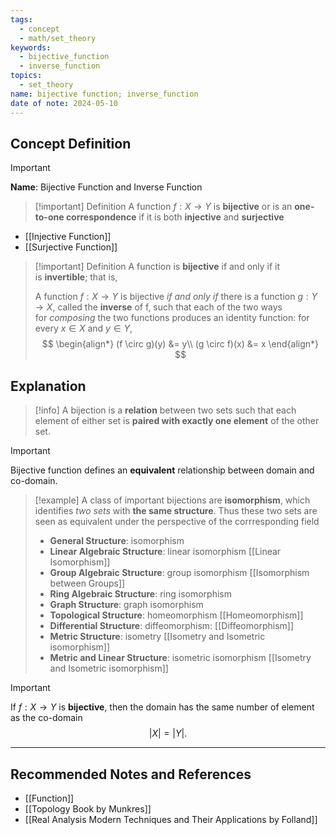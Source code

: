```yaml
---
tags:
  - concept
  - math/set_theory
keywords:
  - bijective_function
  - inverse_function
topics:
  - set_theory
name: bijective function; inverse_function
date of note: 2024-05-10
---
```


## Concept Definition

>[!important]
>**Name**: Bijective Function and Inverse Function

>[!important] Definition
>A function $f: X\to Y$ is **bijective** or is an **one-to-one correspondence** if it is both **injective** and **surjective**

- [[Injective Function]]
- [[Surjective Function]]

>[!important] Definition
>A function is **bijective** if and only if it is **invertible**; that is, 
>
>A function $f:X \to Y$ is bijective *if and only if* there is a function $g: Y \to X$, called the **inverse** of f, such that each of the two ways for *composing* the two functions produces an identity function: for every $x\in X$ and $y\in Y$,
>$$
>\begin{align*}
>(f \circ g)(y) &= y\\
>(g \circ f)(x) &= x
\end{align*}
>$$


## Explanation

>[!info]
>A bijection is a **relation** between two sets such that each element of either set is **paired with exactly one element** of the other set.

>[!important]
>Bijective function defines an **equivalent** relationship between domain and co-domain.

>[!example]
>A class of important bijections are **isomorphism**, which identifies *two sets* with **the same structure**. Thus these two sets are seen as equivalent under the perspective of the corrresponding field
>- **General Structure**: isomorphism
>- **Linear Algebraic Structure**: linear isomorphism [[Linear Isomorphism]]
>- **Group Algebraic Structure**: group isomorphism [[Isomorphism between Groups]]
>- **Ring Algebraic Structure**: ring isomorphism
>- **Graph Structure**: graph isomorphism
>- **Topological Structure**: homeomorphism [[Homeomorphism]]
>- **Differential Structure**: diffeomorphism: [[Diffeomorphism]]
>- **Metric Structure**:  isometry [[Isometry and Isometric isomorphism]]
>- **Metric and Linear Structure**: isometric isomorphism [[Isometry and Isometric isomorphism]]



>[!important]
>If $f: X\to Y$ is **bijective**, then the domain has the same number of element as the co-domain 
>$$
>\lvert X \rvert = \lvert Y \rvert.  
>$$




-----------
##  Recommended Notes and References

- [[Function]]
- [[Topology Book by Munkres]]
- [[Real Analysis Modern Techniques and Their Applications by Folland]]
